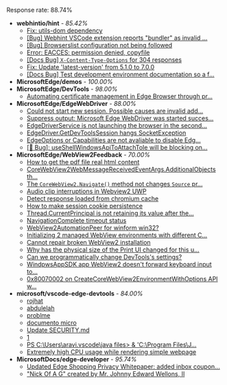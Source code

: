 Response rate: 88.74%

* **webhintio/hint** - _85.42%_
  * [Fix: utils-dom dependency](https://github.com/webhintio/hint/pull/5564)
  * [[Bug] Webhint VSCode extension reports "bundler" as invalid ...](https://github.com/webhintio/hint/issues/5563)
  * [[Bug] Browserslist configuration not being followed](https://github.com/webhintio/hint/issues/5556)
  * [Error: EACCES: permission denied, copyfile](https://github.com/webhintio/hint/issues/5432)
  * [[Docs Bug] `X-Content-Type-Options` for 304 responses](https://github.com/webhintio/hint/issues/5417)
  * [Fix: Update 'latest-version' from 5.1.0 to 7.0.0](https://github.com/webhintio/hint/pull/5471)
  * [[Docs Bug] Test development environment documentation so a f...](https://github.com/webhintio/hint/issues/5404)
* **MicrosoftEdge/demos** - _100.00%_
* **MicrosoftEdge/DevTools** - _98.00%_
  * [Automating certificate management in Edge Browser through pr...](https://github.com/MicrosoftEdge/DevTools/issues/150)
* **MicrosoftEdge/EdgeWebDriver** - _88.00%_
  * [Could not start new session. Possible causes are invalid add...](https://github.com/MicrosoftEdge/EdgeWebDriver/issues/83)
  * [Suppress output: Microsoft Edge WebDriver was started succes...](https://github.com/MicrosoftEdge/EdgeWebDriver/issues/82)
  * [EdgeDriverService is not launching the browser in the second...](https://github.com/MicrosoftEdge/EdgeWebDriver/issues/75)
  * [EdgeDriver.GetDevToolsSession hangs SocketException](https://github.com/MicrosoftEdge/EdgeWebDriver/issues/65)
  * [EdgeOptions or Capabilities are not avaliable to disable Edg...](https://github.com/MicrosoftEdge/EdgeWebDriver/issues/61)
  * [[🐛 Bug]: useShellWindowsApiToAttachToIe will be blocking on...](https://github.com/MicrosoftEdge/EdgeWebDriver/issues/34)
* **MicrosoftEdge/WebView2Feedback** - _70.00%_
  * [How to get the pdf file real html content](https://github.com/MicrosoftEdge/WebView2Feedback/issues/3480)
  * [CoreWebView2WebMessageReceivedEventArgs.AdditionalObjects th...](https://github.com/MicrosoftEdge/WebView2Feedback/issues/3474)
  * [The `CoreWebView2.Navigate()` method not changes `Source` pr...](https://github.com/MicrosoftEdge/WebView2Feedback/issues/3461)
  * [Audio clip interruptions in Webview2 UWP](https://github.com/MicrosoftEdge/WebView2Feedback/issues/3457)
  * [Detect response loaded from chromium cache](https://github.com/MicrosoftEdge/WebView2Feedback/issues/3448)
  * [How to make session cookie persistence](https://github.com/MicrosoftEdge/WebView2Feedback/issues/3444)
  * [Thread.CurrentPrincipal is not retaining its value after the...](https://github.com/MicrosoftEdge/WebView2Feedback/issues/3443)
  * [NavigationComplete timeout status](https://github.com/MicrosoftEdge/WebView2Feedback/issues/3442)
  * [WebView2AutomationPeer for winform win32?](https://github.com/MicrosoftEdge/WebView2Feedback/issues/3467)
  * [Initializing 2 managed WebView environments with different C...](https://github.com/MicrosoftEdge/WebView2Feedback/issues/3466)
  * [Cannot repair broken WebView2 installation](https://github.com/MicrosoftEdge/WebView2Feedback/issues/3460)
  * [Why has the physical size of the Print UI changed for this u...](https://github.com/MicrosoftEdge/WebView2Feedback/issues/3447)
  * [Can we programmatically change DevTools's settings?](https://github.com/MicrosoftEdge/WebView2Feedback/issues/3441)
  * [WindpwsAppSDK app WebView2 doesn't forward keyboard input to...](https://github.com/MicrosoftEdge/WebView2Feedback/issues/3438)
  * [0x80070002 on CreateCoreWebView2EnvironmentWithOptions API w...](https://github.com/MicrosoftEdge/WebView2Feedback/issues/3437)
* **microsoft/vscode-edge-devtools** - _84.00%_
  * [rojhat](https://github.com/microsoft/vscode-edge-devtools/issues/1522)
  * [abdulelah](https://github.com/microsoft/vscode-edge-devtools/issues/1521)
  * [problme](https://github.com/microsoft/vscode-edge-devtools/issues/1520)
  * [documento micro](https://github.com/microsoft/vscode-edge-devtools/issues/1519)
  * [Update SECURITY.md](https://github.com/microsoft/vscode-edge-devtools/pull/1518)
  * [1](https://github.com/microsoft/vscode-edge-devtools/issues/1513)
  * [PS C:\Users\aravi\.vscode\java files>  & 'C:\Program Files\J...](https://github.com/microsoft/vscode-edge-devtools/issues/1512)
  * [Extremely high CPU usage while rendering simple webpage](https://github.com/microsoft/vscode-edge-devtools/issues/1511)
* **MicrosoftDocs/edge-developer** - _95.74%_
  * [Updated Edge Shopping Privacy Whitepaper: added inbox coupon...](https://github.com/MicrosoftDocs/edge-developer/pull/2589)
  * ["Nick Of A G" created by Mr. Johnny Edward Wellons, II](https://github.com/MicrosoftDocs/edge-developer/issues/2588)